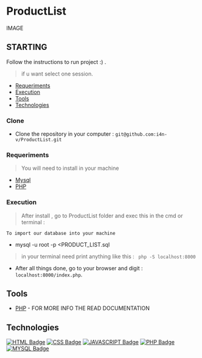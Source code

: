 #  ProductList
IMAGE
## STARTING

Follow the instructions to run project :)
 .
> if u want select one session.

- [Requeriments](#Requeriments)
- [Execution](#Execution)
- [Tools](#Tools)
- [Technologies](#Technologies)

### Clone
- Clone the repository in your computer : ``` git@github.com:i4n-v/ProductList.git ```

### Requeriments

> You will need to install in your machine

- [Mysql](https://www.mysql.com/)
- [PHP](https://php.net)

### Execution
> After install , go to ProductList folder and exec this in the cmd or terminal : 

```To import our database into your machine```
- mysql -u root -p <PRODUCT_LIST.sql

> in your terminal need print anything like this : ``` php -S localhost:8000```
- After all things done, go to your browser and digit : ```localhost:8000/index.php```.

## Tools
- [PHP](https://php.net) - FOR MORE INFO THE READ DOCUMENTATION

## Technologies

[![HTML Badge](https://img.shields.io/badge/HTML5-E34F26?style=for-the-badge&logo=html5&logoColor=white)](https://developer.mozilla.org/pt-BR/docs/Web/HTML)
[![CSS Badge](https://img.shields.io/badge/CSS3-1572B6?style=for-the-badge&logo=css3&logoColor=white)](https://developer.mozilla.org/pt-BR/docs/Web/CSS)
[![JAVASCRIPT Badge](https://img.shields.io/badge/JavaScript-323330?style=for-the-badge&logo=javascript&logoColor=F7DF1E)](https://developer.mozilla.org/pt-BR/docs/Web/JavaScript)
[![PHP Badge](https://img.shields.io/badge/PHP-777BB4?style=for-the-badge&logo=php&logoColor=white)](https://www.php.net/docs.php)
[![MYSQL Badge](https://img.shields.io/badge/MySQL-00000F?style=for-the-badge&logo=mysql&logoColor=white)](https://docs.oracle.com/cd/E17952_01/index.html)
